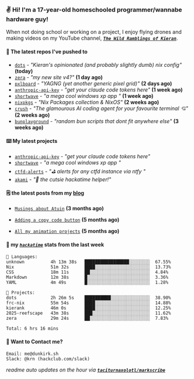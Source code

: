 ### ✌️ Hi! I'm a 17-year-old homeschooled programmer/wannabe hardware guy!

When not doing school or working on a project, I enjoy flying drones and making videos on my YouTube channel, [**_`The Wild Ramblings of Kieran`_**](https://youtube.com/@kieran.rambles).

#### 👷 The latest repos I've pushed to

- [`dots`](https://github.com/taciturnaxolotl/dots) - _"Kieran's opinionated (and probably slightly dumb) nix config"_ **(today)**
- [`zera`](https://github.com/taciturnaxolotl/zera) - _"my new site v4?"_ **(1 day ago)**
- [`pxlboard`](https://github.com/taciturnaxolotl/pxlboard) - _"YAGNG (yet another generic pixel grid)"_ **(2 days ago)**
- [`anthropic-api-key`](https://github.com/taciturnaxolotl/anthropic-api-key) - _"get your claude code tokens here"_ **(1 week ago)**
- [`shortwave`](https://github.com/taciturnaxolotl/shortwave) - _"a mega cool windows xp app "_ **(1 week ago)**
- [`nixpkgs`](https://github.com/NixOS/nixpkgs) - _"Nix Packages collection & NixOS"_ **(2 weeks ago)**
- [`crush`](https://github.com/charmbracelet/crush) - _"The glamourous AI coding agent for your favourite terminal 💘"_ **(2 weeks ago)**
- [`bunplayground`](https://github.com/taciturnaxolotl/bunplayground) - _"random bun scripts that dont fit anywhere else"_ **(3 weeks ago)**

#### ⌨️ My latest projects

- [`anthropic-api-key`](https://github.com/taciturnaxolotl/anthropic-api-key) - _"get your claude code tokens here"_
- [`shortwave`](https://github.com/taciturnaxolotl/shortwave) - _"a mega cool windows xp app "_
- [`ctfd-alerts`](https://github.com/taciturnaxolotl/ctfd-alerts) - _"⛳ alerts for any ctfd instance via ntfy "_
- [`akami`](https://github.com/taciturnaxolotl/akami) - _"🌷 the cutsie hackatime helper!"_

#### 🗒️ the latest posts from my [blog](https://dunkirk.sh)

- [`Musings about Atuin`](https://dunkirk.sh/blog/atuin/) **(3 months ago)**

- [`Adding a copy code button`](https://dunkirk.sh/blog/adding-a-copy-button/) **(5 months ago)**

- [`All my animation projects`](https://dunkirk.sh/blog/my-animations/) **(5 months ago)**



#### 📡 my [_`hackatime`_](https://waka.hackclub.com) stats from the last week

```text
💾 Languages:
unknown          4h 13m 38s   █████████████████░░░░░░░░  67.55%
Nix              51m 32s      ████░░░░░░░░░░░░░░░░░░░░░  13.73%
CSS              18m 11s      ██░░░░░░░░░░░░░░░░░░░░░░░  4.84%
Markdown         12m 38s      █░░░░░░░░░░░░░░░░░░░░░░░░  3.36%
YAML             4m 49s       █░░░░░░░░░░░░░░░░░░░░░░░░  1.28%

💼 Projects:
dots             2h 26m 5s    ██████████░░░░░░░░░░░░░░░  38.90%
frc-nix          55m 54s      ████░░░░░░░░░░░░░░░░░░░░░  14.88%
kierank          46m 0s       ████░░░░░░░░░░░░░░░░░░░░░  12.25%
2025-reefscape   43m 38s      ███░░░░░░░░░░░░░░░░░░░░░░  11.62%
zera             29m 24s      ██░░░░░░░░░░░░░░░░░░░░░░░  7.83%

Total: 6 hrs 16 mins
```

#### 📮 Want to Contact me?

```text
Email: me@dunkirk.sh
Slack: @krn (hackclub.com/slack)
```

_readme auto updates on the hour via [**`taciturnaxolotl/markscribe`**](https://github.com/taciturnaxolotl/markscribe)_
